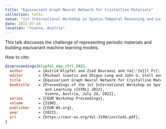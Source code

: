 ```yaml
---
title: "Equivariant Graph Neural Network for Crystalline Materials"
collection: talks
venue: "1st International Workshop on Spatio-Temporal Reasoning and Learning"
date: 2022-07-24
location: "Vienna, Austria"
---
```

This talk discusses the challenge of representing periodic materials and building equivariant machine learning models.

How to cite:
```bibtex
@inproceedings{klipfel_equ_strl_2022,
  author       = {Astrid Klipfel and Zied Bouraoui and Ya{\"{e}}l Fr{\'{e}}gier and Adlane Sayede},
  editor       = {Michael Sioutis and Zhiguo Long and John G. Stell and Jochen Renz},
  title        = {Equivariant Graph Neural Network for Crystalline Materials (Invited Paper)},
  booktitle    = {Proceedings of the 1st International Workshop on Spatio-Temporal Reasoning
                  and Learning ({STRL} 2022),
                  Vienna, Austria, July 24, 2022},
  series       = {CEUR Workshop Proceedings},
  volume       = {3190},
  publisher    = {CEUR-WS.org},
  year         = {2022},
  url          = {https://ceur-ws.org/Vol-3190/invited1.pdf},
}
```